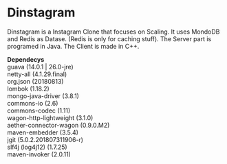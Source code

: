 # Dinstagram

Dinstagram is a Instagram Clone that focuses on Scaling.
It uses MondoDB and Redis as Datase. (Redis is only for caching stuff).
The Server part is programed in Java.
The Client is made in C++.

__Dependecys__<br>
guava (14.0.1 | 26.0-jre)<br>
netty-all (4.1.29.final)<br>
org.json (20180813)<br>
lombok (1.18.2)<br>
mongo-java-driver (3.8.1)<br>
commons-io (2.6)<br>
commons-codec (1.11)<br>
wagon-http-lightweight (3.1.0)<br>
aether-connector-wagon (0.9.0.M2)<br>
maven-embedder (3.5.4)<br>
jgit (5.0.2.201807311906-r)<br>
slf4j (log4j12) (1.7.25)<br>
maven-invoker (2.0.11)<br>